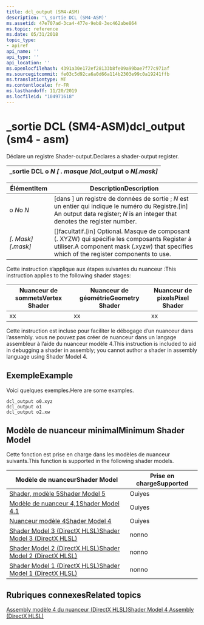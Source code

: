 ```yaml
---
title: dcl_output (SM4-ASM)
description: '\_sortie DCL (SM4-ASM)'
ms.assetid: 47e707ad-3ca4-477e-9eb8-3ec462abe864
ms.topic: reference
ms.date: 05/31/2018
topic_type:
- apiref
api_name: ''
api_type: ''
api_location: ''
ms.openlocfilehash: 4391a30e172ef28133b8fe09a99bae7f77c971af
ms.sourcegitcommit: fe03c5d92ca6a0d66a114b2303e99c0a19241ffb
ms.translationtype: MT
ms.contentlocale: fr-FR
ms.lasthandoff: 11/20/2019
ms.locfileid: "104971618"
---
```

# <a name="dcl_output-sm4---asm"></a><span data-ttu-id="3cafb-103">\_sortie DCL (SM4-ASM)</span><span class="sxs-lookup"><span data-stu-id="3cafb-103">dcl\_output (sm4 - asm)</span></span>

<span data-ttu-id="3cafb-104">Déclare un registre Shader-output.</span><span class="sxs-lookup"><span data-stu-id="3cafb-104">Declares a shader-output register.</span></span>



| <span data-ttu-id="3cafb-105">\_sortie DCL o *N \[ . masque \]*</span><span class="sxs-lookup"><span data-stu-id="3cafb-105">dcl\_output o *N\[.mask\]*</span></span> |
|---------------------------|



 



| <span data-ttu-id="3cafb-106">Élément</span><span class="sxs-lookup"><span data-stu-id="3cafb-106">Item</span></span>                                                                           | <span data-ttu-id="3cafb-107">Description</span><span class="sxs-lookup"><span data-stu-id="3cafb-107">Description</span></span>                                                                                                  |
|--------------------------------------------------------------------------------|--------------------------------------------------------------------------------------------------------------|
| <span data-ttu-id="3cafb-108"><span id="oN"></span><span id="on"></span><span id="ON"></span>o *N*</span><span class="sxs-lookup"><span data-stu-id="3cafb-108"><span id="oN"></span><span id="on"></span><span id="ON"></span>o *N*</span></span><br/> | <span data-ttu-id="3cafb-109">\[dans \] un registre de données de sortie ; *N* est un entier qui indique le numéro du Registre.</span><span class="sxs-lookup"><span data-stu-id="3cafb-109">\[in\] An output data register; *N* is an integer that denotes the register number.</span></span><br/>               |
| <span data-ttu-id="3cafb-110"><span id="_.mask_"></span><span id="_.MASK_"></span>*\[. Mask\]*</span><span class="sxs-lookup"><span data-stu-id="3cafb-110"><span id="_.mask_"></span><span id="_.MASK_"></span>*\[.mask\]*</span></span><br/>     | <span data-ttu-id="3cafb-111">\[\]facultatif.</span><span class="sxs-lookup"><span data-stu-id="3cafb-111">\[in\] Optional.</span></span> <span data-ttu-id="3cafb-112">Masque de composant (. XYZW) qui spécifie les composants Register à utiliser.</span><span class="sxs-lookup"><span data-stu-id="3cafb-112">A component mask (.xyzw) that specifies which of the register components to use.</span></span><br/> |



 

<span data-ttu-id="3cafb-113">Cette instruction s’applique aux étapes suivantes du nuanceur :</span><span class="sxs-lookup"><span data-stu-id="3cafb-113">This instruction applies to the following shader stages:</span></span>



| <span data-ttu-id="3cafb-114">Nuanceur de sommets</span><span class="sxs-lookup"><span data-stu-id="3cafb-114">Vertex Shader</span></span> | <span data-ttu-id="3cafb-115">Nuanceur de géométrie</span><span class="sxs-lookup"><span data-stu-id="3cafb-115">Geometry Shader</span></span> | <span data-ttu-id="3cafb-116">Nuanceur de pixels</span><span class="sxs-lookup"><span data-stu-id="3cafb-116">Pixel Shader</span></span> |
|---------------|-----------------|--------------|
| <span data-ttu-id="3cafb-117">x</span><span class="sxs-lookup"><span data-stu-id="3cafb-117">x</span></span>             | <span data-ttu-id="3cafb-118">x</span><span class="sxs-lookup"><span data-stu-id="3cafb-118">x</span></span>               | <span data-ttu-id="3cafb-119">x</span><span class="sxs-lookup"><span data-stu-id="3cafb-119">x</span></span>            |



 

<span data-ttu-id="3cafb-120">Cette instruction est incluse pour faciliter le débogage d’un nuanceur dans l’assembly. vous ne pouvez pas créer de nuanceur dans un langage assembleur à l’aide du nuanceur modèle 4.</span><span class="sxs-lookup"><span data-stu-id="3cafb-120">This instruction is included to aid in debugging a shader in assembly; you cannot author a shader in assembly language using Shader Model 4.</span></span>

## <a name="example"></a><span data-ttu-id="3cafb-121">Exemple</span><span class="sxs-lookup"><span data-stu-id="3cafb-121">Example</span></span>

<span data-ttu-id="3cafb-122">Voici quelques exemples.</span><span class="sxs-lookup"><span data-stu-id="3cafb-122">Here are some examples.</span></span>


```
dcl_output o0.xyz
dcl_output o1
dcl_output o2.xw
```



## <a name="minimum-shader-model"></a><span data-ttu-id="3cafb-123">Modèle de nuanceur minimal</span><span class="sxs-lookup"><span data-stu-id="3cafb-123">Minimum Shader Model</span></span>

<span data-ttu-id="3cafb-124">Cette fonction est prise en charge dans les modèles de nuanceur suivants.</span><span class="sxs-lookup"><span data-stu-id="3cafb-124">This function is supported in the following shader models.</span></span>



| <span data-ttu-id="3cafb-125">Modèle de nuanceur</span><span class="sxs-lookup"><span data-stu-id="3cafb-125">Shader Model</span></span>                                              | <span data-ttu-id="3cafb-126">Prise en charge</span><span class="sxs-lookup"><span data-stu-id="3cafb-126">Supported</span></span> |
|-----------------------------------------------------------|-----------|
| [<span data-ttu-id="3cafb-127">Shader, modèle 5</span><span class="sxs-lookup"><span data-stu-id="3cafb-127">Shader Model 5</span></span>](d3d11-graphics-reference-sm5.md)        | <span data-ttu-id="3cafb-128">Oui</span><span class="sxs-lookup"><span data-stu-id="3cafb-128">yes</span></span>       |
| [<span data-ttu-id="3cafb-129">Modèle de nuanceur 4,1</span><span class="sxs-lookup"><span data-stu-id="3cafb-129">Shader Model 4.1</span></span>](dx-graphics-hlsl-sm4.md)              | <span data-ttu-id="3cafb-130">Oui</span><span class="sxs-lookup"><span data-stu-id="3cafb-130">yes</span></span>       |
| [<span data-ttu-id="3cafb-131">Nuanceur modèle 4</span><span class="sxs-lookup"><span data-stu-id="3cafb-131">Shader Model 4</span></span>](dx-graphics-hlsl-sm4.md)                | <span data-ttu-id="3cafb-132">Oui</span><span class="sxs-lookup"><span data-stu-id="3cafb-132">yes</span></span>       |
| [<span data-ttu-id="3cafb-133">Shader Model 3 (DirectX HLSL)</span><span class="sxs-lookup"><span data-stu-id="3cafb-133">Shader Model 3 (DirectX HLSL)</span></span>](dx-graphics-hlsl-sm3.md) | <span data-ttu-id="3cafb-134">non</span><span class="sxs-lookup"><span data-stu-id="3cafb-134">no</span></span>        |
| [<span data-ttu-id="3cafb-135">Shader Model 2 (DirectX HLSL)</span><span class="sxs-lookup"><span data-stu-id="3cafb-135">Shader Model 2 (DirectX HLSL)</span></span>](dx-graphics-hlsl-sm2.md) | <span data-ttu-id="3cafb-136">non</span><span class="sxs-lookup"><span data-stu-id="3cafb-136">no</span></span>        |
| [<span data-ttu-id="3cafb-137">Shader Model 1 (DirectX HLSL)</span><span class="sxs-lookup"><span data-stu-id="3cafb-137">Shader Model 1 (DirectX HLSL)</span></span>](dx-graphics-hlsl-sm1.md) | <span data-ttu-id="3cafb-138">non</span><span class="sxs-lookup"><span data-stu-id="3cafb-138">no</span></span>        |



 

## <a name="related-topics"></a><span data-ttu-id="3cafb-139">Rubriques connexes</span><span class="sxs-lookup"><span data-stu-id="3cafb-139">Related topics</span></span>

<dl> <dt>

[<span data-ttu-id="3cafb-140">Assembly modèle 4 du nuanceur (DirectX HLSL)</span><span class="sxs-lookup"><span data-stu-id="3cafb-140">Shader Model 4 Assembly (DirectX HLSL)</span></span>](dx-graphics-hlsl-sm4-asm.md)
</dt> </dl>

 

 





